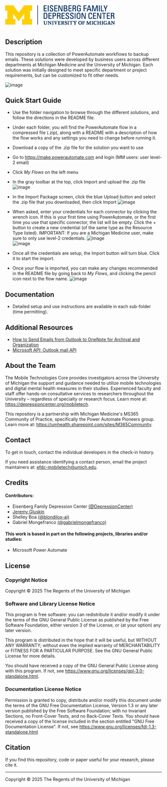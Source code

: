 ![Depression Center Logo](https://github.com/DepressionCenter/.github/blob/main/images/EFDCLogo_375w.png "depressioncenter.org")

# <Repository Title>

## Description
This repository is a collection of PowerAutomate workflows to backup emails. These solutions were developed by business users across different departments at Michigan Medicine and the University of Michigan. Each solution was initially designed to meet specific department or project requirements, but can be customized to fit other needs.

![image](https://github.com/user-attachments/assets/f8812feb-d5e6-4d52-88fa-a0a362b06561)



## Quick Start Guide
+ Use the folder navigation to browse through the different solutions, and follow the directions in the README file.
+ Under each folder, you will find the PowerAutomate flow in a compressed file (.zip), along with a README with a description of how the flow works and any settings you need to change before running it.
+ Download a copy of the .zip file for the solution you want to use
+ Go to https://make.powerautomate.com and login (MM users: user level-2 email)
+ Click _My_ _Flows_ on the left menu
+ In the gray toolbar at the top, click Import and upload the .zip file
![image](https://github.com/user-attachments/assets/200bdeaf-1a1f-4a5c-8108-1113c593aadf)

+ In the Import Package screen, click the blue Upload button and select the .zip file that you downloaded, then click Import
![image](https://github.com/user-attachments/assets/d19b71b9-7f88-43ff-a9ad-febd96b19947)

+ When asked, enter your credentials for each connector by clicking the wrench icon. If this is your first time using PowerAutomate, or the first time you use that specific connector, the list will be empty. Click the + button to create a new credential (of the same type as the Resource Type listed). IMPORTANT: If you are a Michigan Medicine user, make sure to only use level-2 credentials.
![image](https://github.com/user-attachments/assets/e322f31c-fffc-47b6-9a87-a663bad40ee0)  
![image](https://github.com/user-attachments/assets/fbfdd48d-bb72-485f-b3dc-a67dd094f7de)

+ Once all the credentials are setup, the Import button will turn blue. Click it to start the import.
+ Once your flow is imported, you can make any changes recommended in the README file by going back to _My_ _Flows_, and clicking the pencil icon next to the flow name.
![image](https://github.com/user-attachments/assets/77dc3ba9-a68e-4710-8d32-aa6ec9135cc6)




## Documentation
+ Detailed setup and use instructions are available in each sub-folder (time permitting).



## Additional Resources
+ [How to Send Emails from Outlook to OneNote for Archival and Organization](https://teamdynamix.umich.edu/TDClient/210/DepressionCenter/KB/ArticleDet?ID=13305)
+ [Microsoft API: Outlook mail API](https://learn.microsoft.com/en-us/graph/outlook-mail-concept-overview)



## About the Team
The Mobile Technologies Core provides investigators across the University of Michigan the support and guidance needed to utilize mobile technologies and digital mental health measures in their studies. Experienced faculty and staff offer hands-on consultative services to researchers throughout the University – regardless of specialty or research focus. Learn more at: https://depressioncenter.org/mobiletech.

This repository is a partnership with Michigan Medicine's MS365 Community of Practice, specifically the Power Automate Pioneers group. Learn more at: https://umhealth.sharepoint.com/sites/M365Community.



## Contact
To get in touch, contact the individual developers in the check-in history.

If you need assistance identifying a contact person, email the project maintainers at: efdc-mobiletech@umich.edu.



## Credits
#### Contributors:
+ Eisenberg Family Depression Center [(@DepressionCenter)](https://github.com/DepressionCenter/)
+ [Jeremy Gluskin](https://mcommunity.umich.edu/person/jgluskin)
+ Shelley Boa [(@blondilox-ai)](https://github.com/blondilox-ai)
+ Gabriel Mongefranco [(@gabrielmongefranco)](https://github.com/gabrielmongefranco)





#### This work is based in part on the following projects, libraries and/or studies:
+ Microsoft Power Automate



## License
### Copyright Notice
Copyright © 2025 The Regents of the University of Michigan


### Software and Library License Notice
This program is free software: you can redistribute it and/or modify it under the terms of the GNU General Public License as published by the Free Software Foundation, either version 3 of the License, or (at your option) any later version.

This program is distributed in the hope that it will be useful, but WITHOUT ANY WARRANTY; without even the implied warranty of MERCHANTABILITY or FITNESS FOR A PARTICULAR PURPOSE. See the GNU General Public License for more details.

You should have received a copy of the GNU General Public License along with this program. If not, see <https://www.gnu.org/licenses/gpl-3.0-standalone.html>.


### Documentation License Notice
Permission is granted to copy, distribute and/or modify this document 
under the terms of the GNU Free Documentation License, Version 1.3 
or any later version published by the Free Software Foundation; 
with no Invariant Sections, no Front-Cover Texts, and no Back-Cover Texts. 
You should have received a copy of the license included in the section entitled "GNU 
Free Documentation License". If not, see <https://www.gnu.org/licenses/fdl-1.3-standalone.html>



## Citation
If you find this repository, code or paper useful for your research, please cite it.

----

Copyright © 2025 The Regents of the University of Michigan
